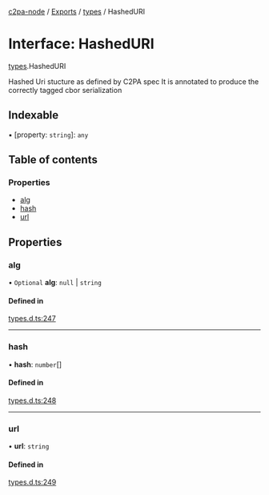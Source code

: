 [c2pa-node](../README.md) / [Exports](../modules.md) / [types](../modules/types.md) / HashedURI

# Interface: HashedURI

[types](../modules/types.md).HashedURI

Hashed Uri stucture as defined by C2PA spec It is annotated to produce the correctly
tagged cbor serialization

## Indexable

▪ [property: `string`]: `any`

## Table of contents

### Properties

- [alg](types.HashedURI.md#alg)
- [hash](types.HashedURI.md#hash)
- [url](types.HashedURI.md#url)

## Properties

### alg

• `Optional` **alg**: ``null`` \| `string`

#### Defined in

[types.d.ts:247](https://github.com/contentauth/c2pa-node/blob/e4a94c7/js-src/types.d.ts#L247)

___

### hash

• **hash**: `number`[]

#### Defined in

[types.d.ts:248](https://github.com/contentauth/c2pa-node/blob/e4a94c7/js-src/types.d.ts#L248)

___

### url

• **url**: `string`

#### Defined in

[types.d.ts:249](https://github.com/contentauth/c2pa-node/blob/e4a94c7/js-src/types.d.ts#L249)
